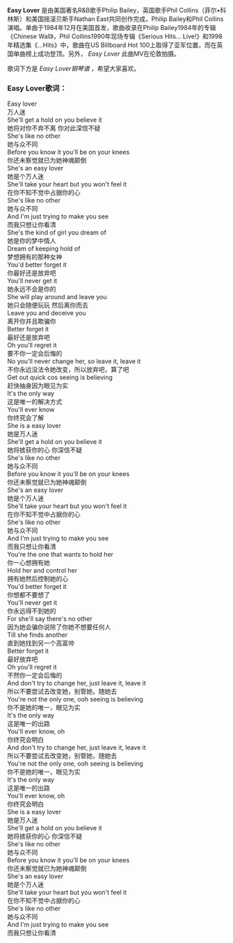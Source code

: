 

**Easy Lover** 是由美国著名R&B歌手Philip Bailey，英国歌手Phil Collins（菲尔•科林斯）和美国摇滚贝斯手Nathan
East共同创作完成，Philip Bailey和Phil Collins演唱。单曲于1984年12月在美国首发，歌曲收录在Philip
Bailey1984年的专辑《Chinese Wall》，Phil Collins1990年现场专辑《Serious Hits...
Live!》和1998年精选集《...Hits》中，歌曲在US Billboard Hot 100上取得了亚军位置，而在英国单曲榜上成功登顶。另外，
_Easy Lover_ 此曲MV在伦敦拍摄。

歌词下方是 _Easy Lover钢琴谱_ ，希望大家喜欢。

### Easy Lover歌词：

Easy lover  
万人迷  
She'll get a hold on you believe it  
她将对你不弃不离 你对此深信不疑  
She's like no other  
她与众不同  
Before you know it you'll be on your knees  
你还未察觉就已为她神魂颠倒  
She's an easy lover  
她是个万人迷  
She'll take your heart but you won't feel it  
在你不知不觉中占据你的心  
She's like no other  
她与众不同  
And I'm just trying to make you see  
而我只想让你看清  
She's the kind of girl you dream of  
她是你的梦中情人  
Dream of keeping hold of  
梦想拥有的那种女神  
You'd better forget it  
你最好还是放弃吧  
You'll never get it  
她永远不会是你的  
She will play around and leave you  
她只会随便玩玩 然后离你而去  
Leave you and deceive you  
离开你并且欺骗你  
Better forget it  
最好还是放弃吧  
Oh you'll regret it  
要不你一定会后悔的  
No you'll never change her, so leave it, leave it  
不你永远没法令她改变，所以放弃吧，算了吧  
Get out quick cos seeing is believing  
赶快抽身因为眼见为实  
It's the only way  
这是唯一的解决方式  
You'll ever know  
你终究会了解  
She is a easy lover  
她是万人迷  
She'll get a hold on you believe it  
她将掳获你的心 你深信不疑  
She's like no other  
她与众不同  
Before you know it you'll be on your knees  
你还未察觉就已为她神魂颠倒  
She's an easy lover  
她是个万人迷  
She'll take your heart but you won't feel it  
在你不知不觉中占据你的心  
She's like no other  
她与众不同  
And I'm just trying to make you see  
而我只想让你看清  
You're the one that wants to hold her  
你一心想拥有她  
Hold her and control her  
拥有她然后控制她的心  
You'd better forget it  
你想都不要想了  
You'll never get it  
你永远得不到她的  
For she'll say there's no other  
因为她会骗你说除了你她不想要任何人  
Till she finds another  
直到她找到另一个高富帅  
Better forget it  
最好放弃吧  
Oh you'll regret it  
不然你一定会后悔的  
And don't try to change her, just leave it, leave it  
所以不要尝试去改变她，别管她，随她去  
You're not the only one, ooh seeing is believing  
你不是她的唯一，眼见为实  
It's the only way  
这是唯一的出路  
You'll ever know, oh  
你终究会明白  
And don't try to change her, just leave it, leave it  
所以不要尝试去改变她，别管她，随她去  
You're not the only one, ooh seeing is believing  
你不是她的唯一，眼见为实  
It's the only way  
这是唯一的出路  
You'll ever know, oh  
你终究会明白  
She is a easy lover  
她是万人迷  
She'll get a hold on you believe it  
她将掳获你的心 你深信不疑  
She's like no other  
她与众不同  
Before you know it you'll be on your knees  
你还未察觉就已为她神魂颠倒  
She's an easy lover  
她是个万人迷  
She'll take your heart but you won't feel it  
在你不知不觉中占据你的心  
She's like no other  
她与众不同  
And I'm just trying to make you see  
而我只想让你看清

